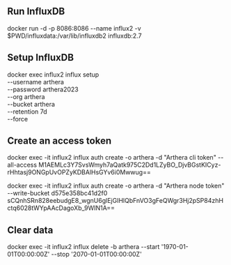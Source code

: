 ## Run InfluxDB
docker run -d -p 8086:8086 --name influx2 -v $PWD/influxdata:/var/lib/influxdb2 influxdb:2.7

## Setup InfluxDB
docker exec influx2 influx setup \
--username arthera \
--password arthera2023 \
--org arthera \
--bucket arthera \
--retention 7d \
--force

## Create an access token
docker exec -it influx2 influx auth create -o arthera -d "Arthera cli token" --all-access
M1AEMLc3Y7SvsWmyh7aQatk975C2Dd1LZyBO_DjvBGstKICyz-rHhtasj9ONGpUvOPZyKDBAlHsGYv6i0Mwwug==

docker exec -it influx2 influx auth create -o arthera -d "Arthera node token" --write-bucket d575e358bc41d2f0
sCQnhSRn828eebudgE8_wgnU6glEjGIHlQbFnVO3gFeQWgr3Hj2pSP84zhHctq6028tWYpAAcDagoXb_9WIN1A==


## Clear data
docker exec -it influx2 influx delete -b arthera --start '1970-01-01T00:00:00Z' --stop '2070-01-01T00:00:00Z'
